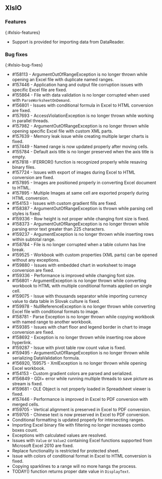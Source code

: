 ## XlsIO

### Features
{:#xlsio-features}

* Support is provided for importing data from DataReader.

### Bug fixes
{:#xlsio-bug-fixes}

* \#158113 - ArgumentOutOfRangeException is no longer thrown while opening an Excel file with duplicate named ranges.
* \#157446 - Application hang and output file corruption issues with specific Excel file are fixed.
* \#155864 - File with data validation is no longer corrupted when used with `ParseWorksheetOnDemand`.
* \#156801 - Issues with conditional formula in Excel to HTML conversion are fixed.
* \#157693 - AccessViolationException is no longer thrown while working in parallel threads.
* \#157982 - ArgumentOutOfRangeException is no longer thrown while opening specific Excel file with custom XML parts.
* \#157639 - Memory leak issue while creating multiple larger charts is fixed.
* \#157449 - Named range is now updated properly after moving cells.
* \#155784 - Default axis title is no longer preserved when the axis title is empty.
* \#157818 - IFERROR() function is recognized properly while resaving binary files.
* \#157724 - Issues with export of images during Excel to HTML conversion are fixed.
* \#157895 - Images are positioned properly in converting Excel document to HTML.
* \#157895 - Multiple Images at same cell are exported properly during HTML conversion.
* \#154153 - Issues with custom gradient fills are fixed.
* \#158387 - ArgumentOutOfRangeException is thrown while parsing cell styles is fixed.
* \#159336 - Row height is not proper while changing font size is fixed.
* \#158373 - ArgumentOutOfRangeException is no longer thrown while parsing error text greater than 225 characters.
* \#159237 - ArgumentException is no longer thrown while inserting rows within subtotal range.
* \#158784 - File is no longer corrupted when a table column has line break.
* \#159525 - Workbook with custom properties (XML parts) can be opened without any exceptions.
* \#159880 - Issues with embedded chart in worksheet to image conversion are fixed.
* \#159336 - Performance is improved while changing font size.
* \#156801 - ArgumentException is no longer thrown while converting workbook to HTML with multiple conditional formats applied on single cell.
* \#159075 - Issue with thousands separator while importing currency value to data table in Slovak culture is fixed.
* \#159978 - NullReferenceException is no longer thrown while converting Excel file with conditional formats to image.
* \#158781 - Parse Exception is no longer thrown while copying workbook with named range to another workbook.
* \#159385 - Issues with chart floor and legend border in chart to image conversion are fixed.
* \#158692 - Exception is no longer thrown while inserting row above hyperlink.
* \#159287 - Issue with pivot table row count value is fixed.
* \#159495 - ArgumentOutOfRangeException is no longer thrown while serializing DataValidation formula.
* \#156920, 159575 - XmlException is no longer thrown while opening Excel workbook.
* \#154153 - Custom gradient colors are parsed and serialized.
* \#156849 - GDI+ error while running multiple threads to save picture as stream is fixed.
* \#159681 - OLE Object is not properly loaded in Spreadsheet viewer is fixed.
* \#157446 - Performance is improved in Excel to PDF conversion with merged cells.
* \#159705 - Vertical alignment is preserved in Excel to PDF conversion.
* \#159705 - Chinese text is now preserved in Excel to PDF conversion.
* Conditional formatting is updated properly for intersecting ranges.
* Importing Excel binary file with filtering no longer increases combo boxes count.
* Exceptions with calculated values are resolved.
* Issues with `Value` or `Value2` containing Excel functions supported from Microsoft Excel 2010 are fixed.
* Replace functionality is restricted for protected sheet.
* Issue with colors of conditional format in Excel to HTML conversion is fixed.
* Copying sparklines to a range will no more hangs the process.
* TODAY() function returns proper date value in `DisplayText`.
